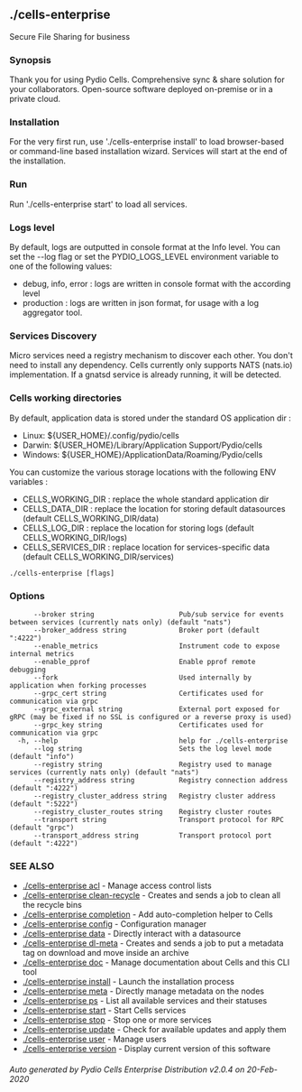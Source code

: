 ## ./cells-enterprise

Secure File Sharing for business

### Synopsis

Thank you for using Pydio Cells.
Comprehensive sync & share solution for your collaborators. Open-source software deployed on-premise or in a private cloud.

### Installation

For the very first run, use './cells-enterprise install' to load browser-based or command-line based installation wizard. Services
will start at the end of the installation.

### Run

Run './cells-enterprise start' to load all services.

### Logs level

By default, logs are outputted in console format at the Info level. You can set the --log flag or set the PYDIO_LOGS_LEVEL environment
variable to one of the following values:
 - debug, info, error : logs are written in console format with the according level
 - production : logs are written in json format, for usage with a log aggregator tool.

### Services Discovery

Micro services need a registry mechanism to discover each other. You don't need to install any dependency.
Cells currently only supports NATS (nats.io) implementation. If a gnatsd service is already running, it will be detected.

### Cells working directories

By default, application data is stored under the standard OS application dir : 

 - Linux: ${USER_HOME}/.config/pydio/cells
 - Darwin: ${USER_HOME}/Library/Application Support/Pydio/cells
 - Windows: ${USER_HOME}/ApplicationData/Roaming/Pydio/cells

You can customize the various storage locations with the following ENV variables : 

 - CELLS_WORKING_DIR : replace the whole standard application dir
 - CELLS_DATA_DIR : replace the location for storing default datasources (default CELLS_WORKING_DIR/data)
 - CELLS_LOG_DIR : replace the location for storing logs (default CELLS_WORKING_DIR/logs)
 - CELLS_SERVICES_DIR : replace location for services-specific data (default CELLS_WORKING_DIR/services) 



```
./cells-enterprise [flags]
```

### Options

```
      --broker string                     Pub/sub service for events between services (currently nats only) (default "nats")
      --broker_address string             Broker port (default ":4222")
      --enable_metrics                    Instrument code to expose internal metrics
      --enable_pprof                      Enable pprof remote debugging
      --fork                              Used internally by application when forking processes
      --grpc_cert string                  Certificates used for communication via grpc
      --grpc_external string              External port exposed for gRPC (may be fixed if no SSL is configured or a reverse proxy is used)
      --grpc_key string                   Certificates used for communication via grpc
  -h, --help                              help for ./cells-enterprise
      --log string                        Sets the log level mode (default "info")
      --registry string                   Registry used to manage services (currently nats only) (default "nats")
      --registry_address string           Registry connection address (default ":4222")
      --registry_cluster_address string   Registry cluster address (default ":5222")
      --registry_cluster_routes string    Registry cluster routes
      --transport string                  Transport protocol for RPC (default "grpc")
      --transport_address string          Transport protocol port (default ":4222")
```

### SEE ALSO

* [./cells-enterprise acl](./cells-enterprise-acl)	 - Manage access control lists
* [./cells-enterprise clean-recycle](./cells-enterprise-clean-recycle)	 - Creates and sends a job to clean all the recycle bins
* [./cells-enterprise completion](./cells-enterprise-completion)	 - Add auto-completion helper to Cells
* [./cells-enterprise config](./cells-enterprise-config)	 - Configuration manager
* [./cells-enterprise data](./cells-enterprise-data)	 - Directly interact with a datasource
* [./cells-enterprise dl-meta](./cells-enterprise-dl-meta)	 - Creates and sends a job to put a metadata tag on download and move inside an archive
* [./cells-enterprise doc](./cells-enterprise-doc)	 - Manage documentation about Cells and this CLI tool
* [./cells-enterprise install](./cells-enterprise-install)	 - Launch the installation process
* [./cells-enterprise meta](./cells-enterprise-meta)	 - Directly manage metadata on the nodes
* [./cells-enterprise ps](./cells-enterprise-ps)	 - List all available services and their statuses
* [./cells-enterprise start](./cells-enterprise-start)	 - Start Cells services
* [./cells-enterprise stop](./cells-enterprise-stop)	 - Stop one or more services
* [./cells-enterprise update](./cells-enterprise-update)	 - Check for available updates and apply them
* [./cells-enterprise user](./cells-enterprise-user)	 - Manage users
* [./cells-enterprise version](./cells-enterprise-version)	 - Display current version of this software

###### Auto generated by Pydio Cells Enterprise Distribution v2.0.4 on 20-Feb-2020
